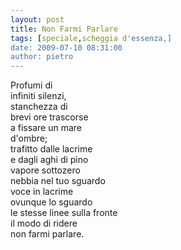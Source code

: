 ```yaml
---
layout: post
title: Non Farmi Parlare
tags: [speciale,scheggia d'essenza,]
date: 2009-07-10 08:31:00
author: pietro
---
```

Profumi di<br/>infiniti silenzi,<br/>stanchezza di<br/>brevi ore trascorse<br/>a fissare un mare<br/>d'ombre;<br/>trafitto dalle lacrime<br/>e dagli aghi di pino<br/>vapore sottozero<br/>nebbia nel tuo sguardo<br/>voce in lacrime<br/>ovunque lo sguardo<br/>le stesse linee sulla fronte<br/>il modo di ridere<br/>non farmi parlare.
